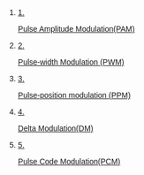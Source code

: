 <!DOCTYPE html>
<html lang="en">
<head>
  <meta charset="UTF-8">
  <meta name="viewport" content="width=device-width, initial-scale=1.0">
  <link href="https://cdn.jsdelivr.net/npm/tailwindcss@2.2.19/dist/tailwind.min.css" rel="stylesheet">
</head>
<body>
      <div class="px-6 pb-6 flex-1">
        <div
          class="w-full text-[#007bff] font-normal text-[19.2px]"
          style="font-family: Raleway, sans-serif"
        >
          <ol class="mb-4 pl-4">
            <li>
              <a href="./theory/PAM.html">
                <div class="flex">
                  <span class="text-black mr-4">1.</span>
                  <p class="hover:text-[#3e6389] hover:underline">
                    Pulse Amplitude Modulation(PAM)
                  </p>
                </div>
              </a>
            </li>
            <li>
              <a href="./theory/PWM.html">
                <div class="flex">
                  <span class="text-black mr-4">2.</span>
                  <p class="hover:text-[#3e6389] hover:underline">
                    Pulse-width Modulation (PWM)
                  </p>
                </div>
              </a>
            </li>
            <li>
              <a href="./theory/PPM.html">
                <div class="flex">
                  <span class="text-black mr-4">3.</span>
                  <p class="hover:text-[#3e6389] hover:underline">
                    Pulse-position modulation (PPM)
                  </p>
                </div>
              </a>
            </li>
            <li>
              <a href="./theory/DM.html">
                <div class="flex">
                  <span class="text-black mr-4">4.</span>
                  <p class="hover:text-[#3e6389] hover:underline">
                    Delta Modulation(DM)
                  </p>
                </div>
              </a>
            </li>
            <li>
              <a href="./theory/PCM.html">
                <div class="flex">
                  <span class="text-black mr-4">5.</span>
                  <p class="hover:text-[#3e6389] hover:underline">
                    Pulse Code Modulation(PCM)
                  </p>
                </div>
              </a>
            </li>
          </ol>
        </div>
      </div>
</body>
</html>